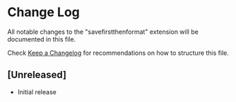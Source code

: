 # Change Log

All notable changes to the "savefirstthenformat" extension will be documented in this file.

Check [Keep a Changelog](http://keepachangelog.com/) for recommendations on how to structure this file.

## [Unreleased]

- Initial release